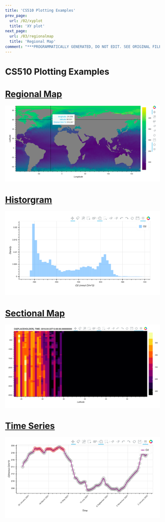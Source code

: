 ```yaml
---
title: 'CS510 Plotting Examples'
prev_page:
  url: /02/xyplot
  title: 'XY plot'
next_page:
  url: /03/regionalmap
  title: 'Regional Map'
comment: "***PROGRAMMATICALLY GENERATED, DO NOT EDIT. SEE ORIGINAL FILES IN /content***"
---
```

# CS510 Plotting Examples

# [Regional Map](https://veerg24.github.io/myonlinebook/03/regionalmap.html)
[![](regionalmap.png)](https://veerg24.github.io/myonlinebook/03/regionalmap.html)
# [Historgram](https://veerg24.github.io/myonlinebook/03/histogram.html)
[![](histogram.png)](https://veerg24.github.io/myonlinebook/03/histogram.html)
# [Sectional Map](https://veerg24.github.io/myonlinebook/03/sectionalmap.html)
[![](sectionalmap.png)](https://veerg24.github.io/myonlinebook/03/sectionalmap.html)
# [Time Series](https://veerg24.github.io/myonlinebook/03/timeseries.html)
[![](timeseries.png)](https://veerg24.github.io/myonlinebook/03/timeseries.html)